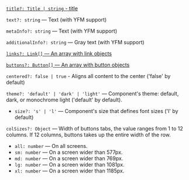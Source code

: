 [`title?: Title | string` - title](?path=/story/information--common-types&viewMode=docs#title---block-title)

`text?: string` — Text (with YFM support)

`metaInfo?: string` — Text (with YFM support)

`additionalInfo?: string` — Gray text (with YFM support)

[`links?: Link[]` — An array with link objects](?path=/story/information--common-types&viewMode=docs#link---link)

[`buttons?: Button[]` — An array with button objects](?path=/story/information--common-types&viewMode=docs#button---button)

`centered?: false | true` - Aligns all content to the center ('false' by default)

`theme?: 'default' | 'dark' | 'light'` — Component's theme: default, dark, or monochrome light ('default' by default).

- `size?: 's' | 'l'` — Component's size that defines font sizes ('l' by default)

`сolSizes?: Object` — Width of buttons tabs, the value ranges from 1 to 12 columns. If 12 columns, buttons takes up the entire width of the row.

- `all: number` — On all screens.
- `sm: number` — On a screen wider than 577px.
- `md: number` — On a screen wider than 769px.
- `lg: number` — On a screen wider than 1081px.
- `xl: number` — On a screen wider than 1185px.
